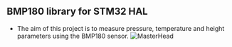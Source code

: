 ## BMP180 library for STM32 HAL
* The aim of this project is to measure pressure, temperature and height parameters using the BMP180 sensor.
  ![MasterHead](https://bit.ly/3tyWJiT)
